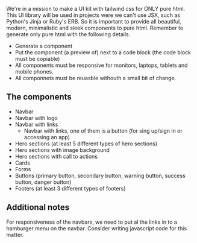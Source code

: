 We're in a mission to make a UI kit with tailwind css for ONLY pure html. This UI library will be used in projects were we can't use JSX, such as Python's Jinja or Ruby's ERB. So it is important to provide all beautiful, modern, minimalistic and sleek components to pure html. Remember to generate only pure html with the following details.

- Generate a component 
- Put the component (a preview of) next to a code block (the code block must be copiable)
- All components must be responsive for monitors, laptops, tablets and mobile phones. 
- All componnets must be reuasble withouth a small bit of change. 

## The components

- Navbar 
- Navbar with logo 
- Navbar with links
    - Navbar with links, one of them is a button (for sing up/sign in or accessing an app)
- Hero sections (at least 5 different types of hero sections)
- Hero sections with image background
- Hero sections with call to actions 
- Cards 
- Forms 
- Buttons (primary button, secondary button, warning button, success button, danger button)
- Footers (at least 3 different types of footers)

## Additional notes 

For responsiveness of the navbars, we need to put al the links in to a hamburger menu on the navbar. Consider writing javascript code for this matter. 